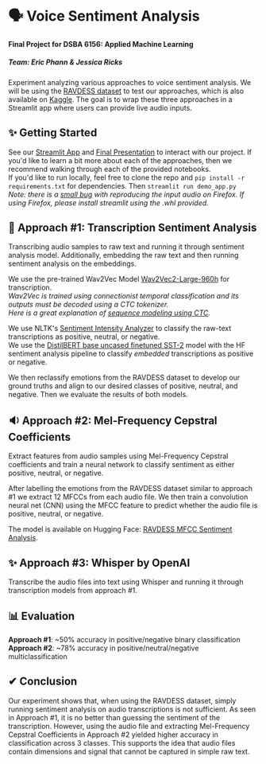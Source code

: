 # 🗣️ Voice Sentiment Analysis
#### Final Project for DSBA 6156: Applied Machine Learning  
##### Team: Eric Phann & Jessica Ricks  
Experiment analyzing various approaches to voice sentiment analysis. We will be using the [RAVDESS dataset](https://zenodo.org/records/1188976) to test our approaches, which is also available on [Kaggle](https://www.kaggle.com/datasets/uwrfkaggler/ravdess-emotional-speech-audio). The goal is to wrap these three approaches in a Streamlit app where users can provide live audio inputs.  

## ✨ Getting Started  
See our [Streamlit App](https://dsba6156-voice-sentiment-analysis.streamlit.app/) and [Final Presentation](https://docs.google.com/presentation/d/18L64Poe5cV0n1BEYlrE9AyrDcyeh2xB7CktCSxRDHHg/edit?usp=sharing) to interact with our project.
If you'd like to learn a bit more about each of the approaches, then we recommend walking through each of the provided notebooks.  
If you'd like to run locally, feel free to clone the repo and `pip install -r requirements.txt` for dependencies. Then `streamlit run demo_app.py`  
_Note: there is a [small bug](https://github.com/streamlit/streamlit/issues/9799) with reproducing the input audio on Firefox. If using Firefox, please install streamlit using the .whl provided._  

## 📝 Approach #1: Transcription Sentiment Analysis
Transcribing audio samples to raw text and running it through sentiment analysis model. Additionally, embedding the raw text and then running sentiment analysis on the embeddings.

We use the pre-trained Wav2Vec Model [Wav2Vec2-Large-960h](https://huggingface.co/facebook/wav2vec2-large-960h) for transcription.  
_Wav2Vec is trained using connectionist temporal classification and its outputs must be decoded using a CTC tokenizer._  
_Here is a great explanation of [sequence modeling using CTC](https://distill.pub/2017/ctc/)._  

We use NLTK's [Sentiment Intensity Analyzer](https://www.nltk.org/api/nltk.sentiment.vader.html) to classify the raw-text transcriptions as positive, neutral, or negative.  
We use the [DistilBERT base uncased finetuned SST-2](https://huggingface.co/distilbert/distilbert-base-uncased-finetuned-sst-2-english) model with the HF sentiment analysis pipeline to classify _embedded_ transcriptions as positive or negative.  

We then reclassify emotions from the RAVDESS dataset to develop our ground truths and align to our desired classes of positive, neutral, and negative. Then we evaluate the results of both models.

## 🔉 Approach #2: Mel-Frequency Cepstral Coefficients  
Extract features from audio samples using Mel-Frequency Cepstral coefficients and train a neural network to classify sentiment as either positive, neutral, or negative.  

After labelling the emotions from the RAVDESS dataset similar to approach #1 we extract 12 MFCCs from each audio file. We then train a convolution neural net (CNN) using the MFCC feature to predict whether the audio file is positive, neutral, or negative.   

The model is available on Hugging Face: [RAVDESS MFCC Sentiment Analysis](ericphann/RAVDESS_MFCC_Sentiment_Analysis).

## ✨ Approach #3: Whisper by OpenAI  
Transcribe the audio files into text using Whisper and running it through transcription models from approach #1.

## 📊 Evaluation  
__Approach #1__: ~50% accuracy in positive/negative binary classification  
__Approach #2__: ~78% accuracy in positive/neutral/negative multiclassification  

## ✔ Conclusion  
Our experiment shows that, when using the RAVDESS dataset, simply running sentiment analysis on audio transcriptions is not sufficient. As seen in Approach #1, it is no better than guessing the sentiment of the transcription. However, using the audio file and extracting Mel-Frequency Cepstral Coefficients in Approach #2 yielded higher accuracy in classification across 3 classes. This supports the idea that audio files contain dimensions and signal that cannot be captured in simple raw text.
